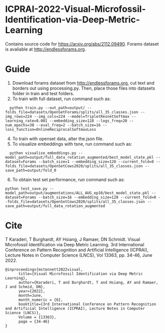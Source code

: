 # ICPRAI-2022-Visual-Microfossil-Identification-via-Deep-Metric-Learning
Contains source code for https://arxiv.org/abs/2112.09490.
Forams dataset is avaliable at http://endlessforams.org.

# Guide
1. Download forams dataset from http://endlessforams.org, cut text and borders out using processing.py. Then, place those files into datasets folder in train and test folders.
2. To train with full dataset, run command such as:
```
  python train.py --out_path=output/ --folds_file=datasets/OpenSetForams/splits/all_35_classes.json --img_rows=224 --img_cols=224 --model=TripletResnetSoftmax --learning_rate=0.001 --embedding_size=128 --logs_freq=20 --num_epochs=30 --eval_freq=2 --batch_size=16 --loss_function=OnlineReciprocalSoftmaxLoss
```
4. To train with openset data, alter the.json file.
5. To visualize embeddings with tsne, run command such as:
```
  python visualise_embeddings.py --model_path=output/full_data_rotation_augmented/best_model_state.pkl --dataset=Forams --batch_size=1 --embedding_size=128 --current_fold=0 --folds_file=datasets/OpenSetCows2020/splits/all_35_classes.json --save_path=output/fold_0
```
6. To obtain test set performance, run command such as:
```
python test_save.py --model_path=output/augmentations/ALL_AUG_ep10/best_model_state.pkl --dataset=Forams --batch_size=16 --embedding_size=128 --current_fold=0 --folds_file=datasets/OpenSetCows2020/splits/all_35_classes.json --save_path=output/full_data_rotation_augmented
```

# Cite
T Karaderi, T Burghardt, AY Hsiang, J Ramaer, DN Schmidt. Visual Microfossil Identification via Deep Metric Learning. 3rd International Conference on Pattern Recognition and Artificial Intelligence (ICPRAI), Lecture Notes in Computer Science (LNCS), Vol 13363, pp. 34-46, June 2022.

```
@inproceedings{mstennett2022visual,
      title={Visual Microfossil Identification via Deep Metric Learning}, 
      author={Karaderi, T and Burghardt, T and Hsiang, AY and Ramaer, J and Schmid, DN},
      year={2022},
      month=June,
      month_numeric = {6},
      booktitle={3rd International Conference on Pattern Recognition and Artificial Intelligence (ICPRAI), Lecture Notes in Computer Science (LNCS)},
      Volume = {13363},
      page = {34-46}
}
```
